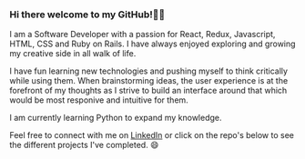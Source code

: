 ### Hi there welcome to my GitHub!👩‍💻

I am a Software Developer with a passion for React, Redux, Javascript, HTML, CSS and Ruby on Rails. I have always enjoyed exploring and growing my creative side in all walk of life.

I have fun learning new technologies and pushing myself to think critically while using them. When brainstorming ideas, the user experience is at the forefront of my thoughts as I strive to build an interface around that which would be most responive and intuitive for them.

I am currently learning Python to expand my knowledge.

Feel free to connect with me on [LinkedIn](https://www.linkedin.com/in/zuzu-chaoui-302134249/) or click on the repo's below to see the different projects I've completed. 😄
